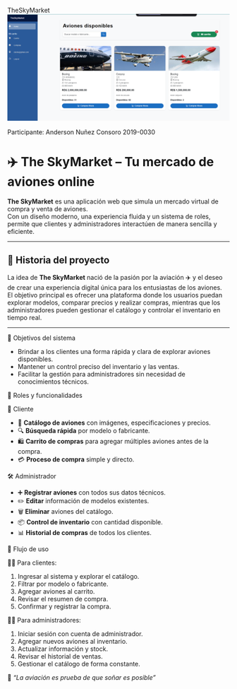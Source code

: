 TheSkyMarket
![Image Alt](https://github.com/1001ander/ProyectoFinalAp1/blob/d14d3ce240638eec9bfb578ca3c3caeebc7cf195/Screenshot%202025-07-28%20095340.png)

Participante:
Anderson Nuñez Consoro  2019-0030
# ✈️ The SkyMarket – Tu mercado de aviones online

**The SkyMarket** es una aplicación web que simula un mercado virtual de compra y venta de aviones.  
Con un diseño moderno, una experiencia fluida y un sistema de roles, permite que clientes y administradores interactúen de manera sencilla y eficiente.

---
 ## 📖 Historia del proyecto
La idea de **The SkyMarket** nació de la pasión por la aviación ✈️ y el deseo de crear una experiencia digital única para los entusiastas de los aviones.  
El objetivo principal es ofrecer una plataforma donde los usuarios puedan explorar modelos, comparar precios y realizar compras, mientras que los administradores pueden gestionar el catálogo y controlar el inventario en tiempo real.

---

 🎯 Objetivos del sistema
- Brindar a los clientes una forma rápida y clara de explorar aviones disponibles.
- Mantener un control preciso del inventario y las ventas.
- Facilitar la gestión para administradores sin necesidad de conocimientos técnicos.

👤 Roles y funcionalidades

 🛒 Cliente
- 📜 **Catálogo de aviones** con imágenes, especificaciones y precios.
- 🔍 **Búsqueda rápida** por modelo o fabricante.
- 🛍️ **Carrito de compras** para agregar múltiples aviones antes de la compra.
- 💳 **Proceso de compra** simple y directo.

 🛠️ Administrador
- ➕ **Registrar aviones** con todos sus datos técnicos.
- ✏️ **Editar** información de modelos existentes.
- 🗑️ **Eliminar** aviones del catálogo.
- 📦 **Control de inventario** con cantidad disponible.
- 📊 **Historial de compras** de todos los clientes.

🔄 Flujo de uso

 🧑‍💻 Para clientes:
1. Ingresar al sistema y explorar el catálogo.
2. Filtrar por modelo o fabricante.
3. Agregar aviones al carrito.
4. Revisar el resumen de compra.
5. Confirmar y registrar la compra.

 👨‍✈️ Para administradores:
1. Iniciar sesión con cuenta de administrador.
2. Agregar nuevos aviones al inventario.
3. Actualizar información y stock.
4. Revisar el historial de ventas.
5. Gestionar el catálogo de forma constante.


💬 *“La aviación es prueba de que soñar es posible”*

